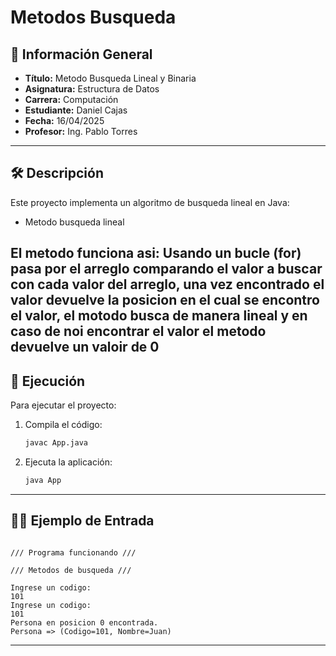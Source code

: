 
# Metodos Busqueda

## 📌 Información General

- **Título:** Metodo Busqueda Lineal y Binaria
- **Asignatura:** Estructura de Datos
- **Carrera:** Computación
- **Estudiante:** Daniel Cajas
- **Fecha:** 16/04/2025
- **Profesor:** Ing. Pablo Torres

---

## 🛠️ Descripción

Este proyecto implementa un algoritmo de busqueda lineal en Java:
- Metodo busqueda lineal

El metodo funciona asi: 
Usando un bucle (for) pasa por el arreglo comparando el valor a buscar con 
cada valor del arreglo, una vez encontrado el valor devuelve la posicion 
en el cual se encontro el valor, el motodo busca de manera lineal y en 
caso de noi encontrar el valor el metodo devuelve un valoir de 0
---

## 🚀 Ejecución

Para ejecutar el proyecto:

1. Compila el código:
    ```bash
    javac App.java
    ```
2. Ejecuta la aplicación:
    ```bash
    java App
    ```

---

## 🧑‍💻 Ejemplo de Entrada

```plaintext

/// Programa funcionando ///

/// Metodos de busqueda ///

Ingrese un codigo:
101
Ingrese un codigo:
101
Persona en posicion 0 encontrada.
Persona => (Codigo=101, Nombre=Juan)

```

---
